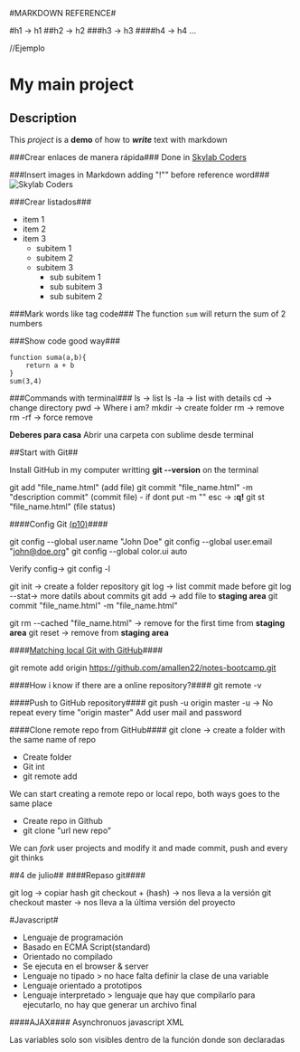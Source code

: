 #MARKDOWN REFERENCE#

#h1 -> h1
##h2 -> h2
###h3 -> h3
####h4 -> h4
...

//Ejemplo

# My main project
## Description

This *project* is a **demo** of how to ***write*** text with markdown

###Crear enlaces de manera rápida###
Done in [Skylab Coders](http://www.skylabcoders.com/es/)

###Insert images in Markdown adding "!"" before reference word###
![Skylab Coders](http://www.skylabcoders.com/images/403/default.png)

###Crear listados###
- item 1
- item 2
- item 3
    + subitem 1
    + subitem 2
    + subitem 3
        * sub subitem 1
        * sub subitem 3
        * sub subitem 2

###Mark words like tag code###
The function `sum` will return the sum of 2 numbers

###Show code good way###

```
function suma(a,b){
    return a + b
}
sum(3,4)
```


###Commands with terminal###
ls -> list
ls -la -> list with details
cd -> change directory
pwd -> Where i am?
mkdir -> create folder
rm -> remove
rm -rf -> force remove

**Deberes para casa**
Abrir una carpeta con sublime desde terminal

##Start with Git##

Install GitHub in my computer writting **git --version** on the terminal

git add "file_name.html" (add file)
git commit "file_name.html" -m "description commit" (commit file)
    - if dont put -m "" esc -> **:q!**
git st "file_name.html" (file status)

####Config Git [(p10)](https://skylabcoders.github.io/bootcamp-julio2017/?full#10)####

git config --global user.name "John Doe"
git config --global user.email "john@doe.org"
git config --global color.ui auto

Verify config-> git config -l

git init -> create a folder repository
git log -> list commit made before
git log --stat-> more datils about commits
git add -> add file to **staging area**
git commit "file_name.html" -m "file_name.html"

git rm --cached "file_name.html" -> remove for the first time from **staging area**
git reset -> remove from **staging area**


####[Matching local Git with GitHub](https://github.com/amallen22/notes-bootcamp)####

git remote add origin https://github.com/amallen22/notes-bootcamp.git

####How i know if there are a online repository?####
git remote -v

####Push to GitHub repository####
git push -u origin master
-u -> No repeat every time "origin master"
Add user mail and password

####Clone remote repo from GitHub####
git clone -> create a folder with the same name of repo

- Create folder
- Git int
- git remote add

We can start creating a remote repo or local repo, both ways goes to the same place

- Create repo in Github
- git clone "url new repo"

We can *fork* user projects and modify it and made commit, push and every git thinks


##4 de julio##
####Repaso git####

git log -> copiar hash
git checkout + (hash) -> nos lleva a la versión
git checkout master -> nos lleva a la última versión del proyecto


#Javascript#
- Lenguaje de programación
- Basado en ECMA Script(standard)
- Orientado no compilado
- Se ejecuta en el browser & server
- Lenguaje no tipado > no hace falta definir la clase de una variable 
- Lenguaje orientado a prototipos
- Lenguaje interpretado > lenguaje que hay que compilarlo para ejecutarlo, no hay que generar un archivo final

####AJAX####
Asynchronuos javascript XML

Las variables solo son visibles dentro de la función donde son declaradas



